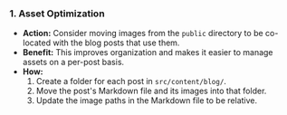 ### 1. Asset Optimization

*   **Action:** Consider moving images from the `public` directory to be co-located with the blog posts that use them.
*   **Benefit:** This improves organization and makes it easier to manage assets on a per-post basis.
*   **How:**
    1.  Create a folder for each post in `src/content/blog/`.
    2.  Move the post's Markdown file and its images into that folder.
    3.  Update the image paths in the Markdown file to be relative.